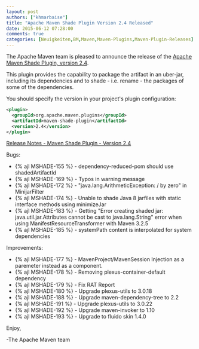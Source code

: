 ```yaml
---
layout: post
authors: ["khmarbaise"]
title: "Apache Maven Shade Plugin Version 2.4 Released"
date: 2015-06-12 07:28:00
comments: true
categories: [Neuigkeiten,BM,Maven,Maven-Plugins,Maven-Plugin-Releases]
---
```

The Apache Maven team is pleased to announce the release of the [Apache
Maven Shade Plugin, version 2.4](https://maven.apache.org/plugins/maven-shade-plugin/).

This plugin provides the capability to package the artifact in an uber-jar,
including its dependencies and to shade - i.e. rename - the packages of some of
the dependencies.

You should specify the version in your project's plugin configuration:

``` xml
<plugin>
  <groupId>org.apache.maven.plugins</groupId>
  <artifactId>maven-shade-plugin</artifactId>
  <version>2.4</version>
</plugin>
```

<!-- more -->

[Release Notes - Maven Shade Plugin - Version 2.4](https://issues.apache.org/jira/secure/ReleaseNote.jspa?projectId=12317921&version=12331393)

Bugs:

 * {% ajl MSHADE-155 %} - dependency-reduced-pom should use shadedArtifactId
 * {% ajl MSHADE-169 %} - Typos in warning message
 * {% ajl MSHADE-172 %} - "java.lang.ArithmeticException: / by zero" in MinijarFilter
 * {% ajl MSHADE-174 %} - Unable to shade Java 8 jarfiles with static interface methods using minimizeJar
 * {% ajl MSHADE-183 %} - Getting "Error creating shaded jar: java.util.jar.Attributes cannot be cast to java.lang.String" error when using ManifestResourceTransformer with Maven 3.2.5
 * {% ajl MSHADE-185 %} - systemPath content is interpolated for system dependencies

Improvements:

 * {% ajl MSHADE-177 %} - MavenProject/MavenSession Injection as a paremeter instead as a component.
 * {% ajl MSHADE-178 %} - Removing plexus-container-default dependency
 * {% ajl MSHADE-179 %} - Fix RAT Report
 * {% ajl MSHADE-180 %} - Upgrade plexus-utils to 3.0.18
 * {% ajl MSHADE-188 %} - Upgrade maven-dependency-tree to 2.2
 * {% ajl MSHADE-191 %} - Upgrade plexus-utils to 3.0.22
 * {% ajl MSHADE-192 %} - Upgrade maven-invoker to 1.10
 * {% ajl MSHADE-193 %} - Upgrade to fluido skin 1.4.0


Enjoy,

-The Apache Maven team
